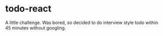 # todo-react
A little challenge. Was bored, so decided to do interview style todo within 45 minutes without googling. 
